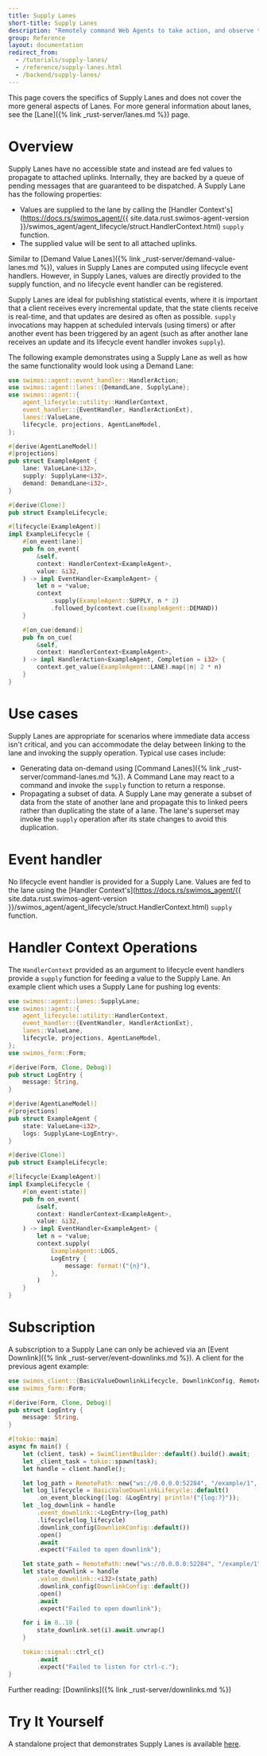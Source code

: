 ```yaml
---
title: Supply Lanes
short-title: Supply Lanes
description: "Remotely command Web Agents to take action, and observe the actions taken by others."
group: Reference
layout: documentation
redirect_from:
  - /tutorials/supply-lanes/
  - /reference/supply-lanes.html
  - /backend/supply-lanes/
---
```


This page covers the specifics of Supply Lanes and does not cover the more general aspects of Lanes. For more general information about lanes, see the [Lane]({% link _rust-server/lanes.md %}) page.

# Overview

Supply Lanes have no accessible state and instead are fed values to propagate to attached uplinks. Internally, they are backed by a queue of pending messages that are guaranteed to be dispatched. A Supply Lane has the following properties:

- Values are supplied to the lane by calling the [Handler Context's](https://docs.rs/swimos_agent/{{ site.data.rust.swimos-agent-version }}/swimos_agent/agent_lifecycle/struct.HandlerContext.html) `supply` function.
- The supplied value will be sent to all attached uplinks.

Similar to [Demand Value Lanes]({% link _rust-server/demand-value-lanes.md %}), values in Supply Lanes are computed using lifecycle event handlers. However, in Supply Lanes, values are directly provided to the supply function, and no lifecycle event handler can be registered.

Supply Lanes are ideal for publishing statistical events, where it is important that a client receives every incremental update, that the state clients receive is real-time, and that updates are desired as often as possible. `supply` invocations may happen at scheduled intervals (using timers) or after another event has been triggered by an agent (such as after another lane receives an update and its lifecycle event handler invokes `supply`).

The following example demonstrates using a Supply Lane as well as how the same functionality would look using a Demand Lane:

```rust
use swimos::agent::event_handler::HandlerAction;
use swimos::agent::lanes::{DemandLane, SupplyLane};
use swimos::agent::{
    agent_lifecycle::utility::HandlerContext,
    event_handler::{EventHandler, HandlerActionExt},
    lanes::ValueLane,
    lifecycle, projections, AgentLaneModel,
};

#[derive(AgentLaneModel)]
#[projections]
pub struct ExampleAgent {
    lane: ValueLane<i32>,
    supply: SupplyLane<i32>,
    demand: DemandLane<i32>,
}

#[derive(Clone)]
pub struct ExampleLifecycle;

#[lifecycle(ExampleAgent)]
impl ExampleLifecycle {
    #[on_event(lane)]
    pub fn on_event(
        &self,
        context: HandlerContext<ExampleAgent>,
        value: &i32,
    ) -> impl EventHandler<ExampleAgent> {
        let n = *value;
        context
            .supply(ExampleAgent::SUPPLY, n * 2)
            .followed_by(context.cue(ExampleAgent::DEMAND))
    }

    #[on_cue(demand)]
    pub fn on_cue(
        &self,
        context: HandlerContext<ExampleAgent>,
    ) -> impl HandlerAction<ExampleAgent, Completion = i32> {
        context.get_value(ExampleAgent::LANE).map(|n| 2 * n)
    }
}
```

# Use cases

Supply Lanes are appropriate for scenarios where immediate data access isn't critical, and you can accommodate the delay between linking to the lane and invoking the supply operation. Typical use cases include:

- Generating data on-demand using [Command Lanes]({% link _rust-server/command-lanes.md %}). A Command Lane may react to a command and invoke the `supply` function to return a response.
- Propagating a subset of data. A Supply Lane may generate a subset of data from the state of another lane and propagate this to linked peers rather than duplicating the state of a lane. The lane's superset may invoke the `supply` operation after its state changes to avoid this duplication.

# Event handler

No lifecycle event handler is provided for a Supply Lane. Values are fed to the lane using the [Handler Context's](https://docs.rs/swimos_agent/{{ site.data.rust.swimos-agent-version }}/swimos_agent/agent_lifecycle/struct.HandlerContext.html) `supply` function.

# Handler Context Operations

The `HandlerContext` provided as an argument to lifecycle event handlers provide a `supply` function for feeding a value to the Supply Lane. An example client which uses a Supply Lane for pushing log events:

```rust
use swimos::agent::lanes::SupplyLane;
use swimos::agent::{
    agent_lifecycle::utility::HandlerContext,
    event_handler::{EventHandler, HandlerActionExt},
    lanes::ValueLane,
    lifecycle, projections, AgentLaneModel,
};
use swimos_form::Form;

#[derive(Form, Clone, Debug)]
pub struct LogEntry {
    message: String,
}

#[derive(AgentLaneModel)]
#[projections]
pub struct ExampleAgent {
    state: ValueLane<i32>,
    logs: SupplyLane<LogEntry>,
}

#[derive(Clone)]
pub struct ExampleLifecycle;

#[lifecycle(ExampleAgent)]
impl ExampleLifecycle {
    #[on_event(state)]
    pub fn on_event(
        &self,
        context: HandlerContext<ExampleAgent>,
        value: &i32,
    ) -> impl EventHandler<ExampleAgent> {
        let n = *value;
        context.supply(
            ExampleAgent::LOGS,
            LogEntry {
                message: format!("{n}"),
            },
        )
    }
}
```

# Subscription

A subscription to a Supply Lane can only be achieved via an [Event Downlink]({% link _rust-server/event-downlinks.md %}). A client for the previous agent example:

```rust
use swimos_client::{BasicValueDownlinkLifecycle, DownlinkConfig, RemotePath, SwimClientBuilder};
use swimos_form::Form;

#[derive(Form, Clone, Debug)]
pub struct LogEntry {
    message: String,
}

#[tokio::main]
async fn main() {
    let (client, task) = SwimClientBuilder::default().build().await;
    let _client_task = tokio::spawn(task);
    let handle = client.handle();

    let log_path = RemotePath::new("ws://0.0.0.0:52284", "/example/1", "logs");
    let log_lifecycle = BasicValueDownlinkLifecycle::default()
        .on_event_blocking(|log: &LogEntry| println!("{log:?}"));
    let _log_downlink = handle
        .event_downlink::<LogEntry>(log_path)
        .lifecycle(log_lifecycle)
        .downlink_config(DownlinkConfig::default())
        .open()
        .await
        .expect("Failed to open downlink");

    let state_path = RemotePath::new("ws://0.0.0.0:52284", "/example/1", "state");
    let state_downlink = handle
        .value_downlink::<i32>(state_path)
        .downlink_config(DownlinkConfig::default())
        .open()
        .await
        .expect("Failed to open downlink");

    for i in 0..10 {
        state_downlink.set(i).await.unwrap()
    }

    tokio::signal::ctrl_c()
        .await
        .expect("Failed to listen for ctrl-c.");
}

```

Further reading: [Downlinks]({% link _rust-server/downlinks.md %})

# Try It Yourself

A standalone project that demonstrates Supply Lanes is available [here](https://github.com/swimos/swim-rust/tree/main/example_apps/supply_lane).
